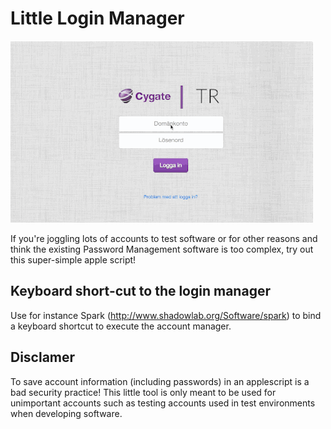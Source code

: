 # Little Login Manager

![](https://github.com/Cottin/little-login-manager/blob/master/docs/llm1.gif)

If you're joggling lots of accounts to test software or for other reasons and think the existing Password Management software is too complex, try out this super-simple apple script!

## Keyboard short-cut to the login manager
Use for instance Spark (http://www.shadowlab.org/Software/spark) to bind a keyboard shortcut to execute the account manager.

## Disclamer
To save account information (including passwords) in an applescript is a bad security practice! This little tool is only meant to be used for unimportant accounts such as testing accounts used in test environments when developing software.
